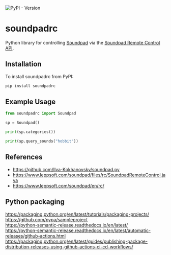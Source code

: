 ![PyPI - Version](https://img.shields.io/pypi/v/soundpad_control)

# soundpadrc

Python library for controlling [Soundpad](https://www.leppsoft.com/soundpad/en/) via the [Soundpad Remote Control API](https://www.leppsoft.com/soundpad/en/rc/).

## Installation

To install soundpadrc from PyPI:

```bash
pip install soundpadrc
```

## Example Usage

```python
from soundpadrc import Soundpad

sp = Soundpad()

print(sp.categories())

print(sp.query_sounds("hobbit"))
```

## References

- https://github.com/Ilya-Kokhanovsky/soundpad.py
- https://www.leppsoft.com/soundpad/files/rc/SoundpadRemoteControl.java
- https://www.leppsoft.com/soundpad/en/rc/

## Python packaging

https://packaging.python.org/en/latest/tutorials/packaging-projects/  
https://github.com/pypa/sampleproject  
https://python-semantic-release.readthedocs.io/en/latest/  
https://python-semantic-release.readthedocs.io/en/latest/automatic-releases/github-actions.html  
https://packaging.python.org/en/latest/guides/publishing-package-distribution-releases-using-github-actions-ci-cd-workflows/

